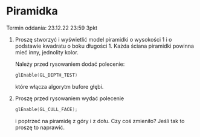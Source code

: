 # Piramidka

Termin oddania: 23.12.22 23:59 3pkt

1. Proszę stworzyć i wyświetlić model piramidki o wysokości 1  i o  podstawie kwadratu  o boku długości 1. Każda ściana piramidki powinna mieć inny, jednolity kolor.
 
    Należy przed rysowaniem dodać polecenie:
   
    ```c++
    glEnable(GL_DEPTH_TEST)
    ```
    które włącza algorytm bufore głębi.

2. Proszę przed rysowaniem wydać polecenie
    ```c++
    glEnable(GL_CULL_FACE);
    ```
    i poptrzeć na piramidę z góry i z dołu. Czy coś zmieniło? Jeśli tak to proszę to naprawić.
